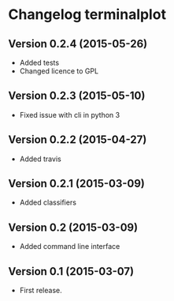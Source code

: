 # Changelog terminalplot

## Version 0.2.4 (2015-05-26)
- Added tests
- Changed licence to GPL

## Version 0.2.3 (2015-05-10)
- Fixed issue with cli in python 3

## Version 0.2.2 (2015-04-27)
- Added travis

## Version 0.2.1 (2015-03-09)
- Added classifiers

## Version 0.2 (2015-03-09)
- Added command line interface

## Version 0.1 (2015-03-07)
- First release.
